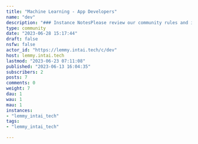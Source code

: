 ```yaml
---
title: "Machine Learning - App Developers" 
name: "dev"
description: "### Instance NotesPlease review our community rules and introduce yourself!- [Welcome!](https://lemmy.intai.tech/post/1511)- [Introduce yourself](https://lemmy.intai.tech/post/2710)- [Rules](https://lemmy.intai.tech/post/76)### Useful links- [AI Tools and Bot List](https://lemmy.intai.tech/post/2484)- [Machine Learning Communities](https://lemmy.intai.tech/post/2182)- [Fediverse Observer](https://lemmy.fediverse.observer/)- [Lemmy Community Browser](https://browse.feddit.de/)"
type: community
date: "2023-06-28 15:17:44"
draft: false
nsfw: false
actor_id: "https://lemmy.intai.tech/c/dev"
host: lemmy.intai.tech
lastmod: "2023-06-23 07:11:08"
published: "2023-06-13 16:04:35"
subscribers: 2
posts: 7
comments: 0
weight: 7
dau: 1
wau: 1
mau: 1
instances:
- "lemmy_intai_tech"
tags: 
- "lemmy_intai_tech"

---
```

